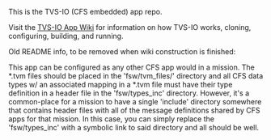 This is the TVS-IO (CFS embedded) app repo.


Visit the [TVS-IO App Wiki](https://esgl-gitlab.jsc.nasa.gov/tricksbn/tvsio_app/-/wikis/home) for information on how TVS-IO works, cloning, configuring, building, and running.

Old README info, to be removed when wiki construction is finished:

This app can be configured as any other CFS app would in a mission.  The *.tvm files should be placed in the 'fsw/tvm_files/' directory and all CFS data types w/ an associated mapping in a *.tvm file must have their type definition in a header file in the 'fsw/types_inc' directory.  However, it's a common-place for a mission to have a single 'include' directory somewhere that contains header files with all of the message definitions shared by CFS apps for that mission.  In this case, you can simply replace the 'fsw/types_inc' with a symbolic link to said directory and all should be well.